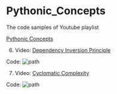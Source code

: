 # Pythonic_Concepts
The code samples of Youtube playlist

[Pythonic Concepts](https://www.youtube.com/playlist?list=PL0xSLrZOcI4u7ymixN9mR9l2CdgwSWPUW)

6. Video: [Dependency Inversion Principle](https://www.youtube.com/watch?v=LnuDZDg8EyE)

Code: ![path](./src/6.Dependency_Inversion_Principle/)

7. Video: [Cyclomatic Complexity](https://www.youtube.com/watch?v=KDIOrf42gZ0)

Code: ![path](./src/7.Cyclomatic_Complexity)
